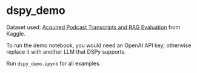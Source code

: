 # dspy_demo
Dataset used: [Acquired Podcast Transcripts and RAG Evaluation](https://www.kaggle.com/datasets/harrywang/acquired-podcast-transcripts-and-rag-evaluation) from Kaggle.

To run the demo notebook, you would need an OpenAI API key; otherwise replace it with another LLM that DSPy supports.

Run `dspy_demo.ipynb` for all examples.
